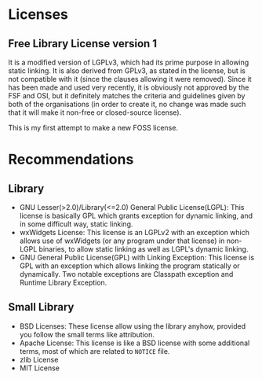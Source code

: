 # Licenses  
## Free Library License version 1  
It is a modified version of LGPLv3, which had its prime purpose in allowing static linking. It is also derived from GPLv3, as stated in the license, but is not compatible with it (since the clauses allowing it were removed). Since it has been made and used very recently, it is obviously not approved by the FSF and OSI, but it definitely matches the criteria and guidelines given by both of the organisations (in order to create it, no change was made such that it will make it non-free or closed-source license).  

This is my first attempt to make a new FOSS license.

# Recommendations  
## Library  
* GNU Lesser(>2.0)/Library(<=2.0) General Public License(LGPL): This license is basically GPL which grants exception for dynamic linking, and in some difficult way, static linking.  
* wxWidgets License: This license is an LGPLv2 with an exception which allows use of wxWidgets (or any program under that license) in non-LGPL binaries, to allow static linking as well as LGPL's dynamic linking.  
* GNU General Public License(GPL) with Linking Exception: This license is GPL with an exception which allows linking the program statically or dynamically. Two notable exceptions are Classpath exception and Runtime Library Exception.  
## Small Library  
* BSD Licenses: These license allow using the library anyhow, provided you follow the small terms like attribution.  
* Apache License: This license is like a BSD license with some additional terms, most of which are related to `NOTICE` file.  
* zlib License
* MIT License
